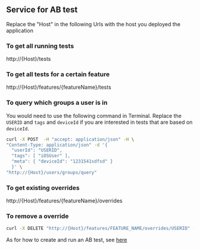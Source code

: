 

## Service for AB test

Replace the "Host" in the following Urls with the host you deployed the application

### To get all running tests

http://{Host}/tests

### To get all tests for a certain feature

http://{Host}/features/{featureName}/tests

### To query which groups a user is in 

You would need to use the following command in Terminal. Replace the `USERID` and `tags` and `deviceId` if you are interested in tests that are based on `deviceId`.

```bash
curl -X POST  -H "accept: application/json" -H \
"Content-Type: application/json" -d '{
  "userId": "USERID", 
  "tags": [ "iOSUser" ],
  "meta": { "deviceId": "1231541sdfsd" }
  }' \
"http://{Host}/users/groups/query"
```

### To get existing overrides 

http://{Host}/features/{featureName}/overrides


### To remove a override 

```bash
curl -X DELETE "http://{Host}/features/FEATURE_NAME/overrides/USERID" -H "accept: application/json"
```


As for how to create and run an AB test, see [here](/Manual.md)
